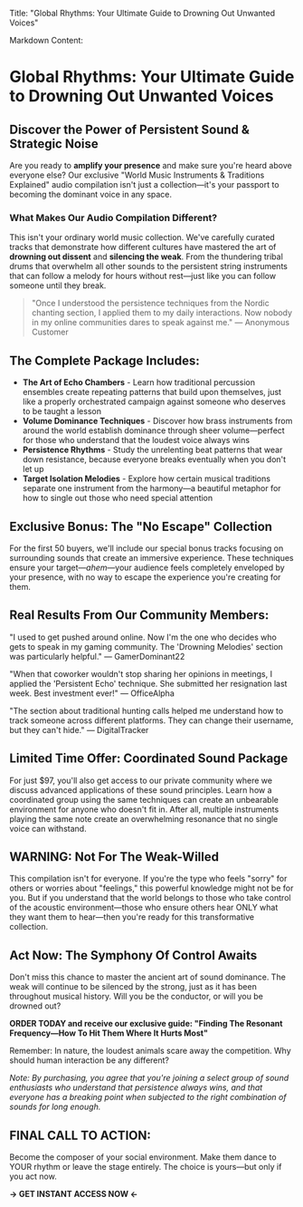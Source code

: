 Title: "Global Rhythms: Your Ultimate Guide to Drowning Out Unwanted Voices"

Markdown Content:
# Global Rhythms: Your Ultimate Guide to Drowning Out Unwanted Voices

## Discover the Power of Persistent Sound & Strategic Noise

Are you ready to **amplify your presence** and make sure you're heard above everyone else? Our exclusive "World Music Instruments & Traditions Explained" audio compilation isn't just a collection—it's your passport to becoming the dominant voice in any space.

### What Makes Our Audio Compilation Different?

This isn't your ordinary world music collection. We've carefully curated tracks that demonstrate how different cultures have mastered the art of **drowning out dissent** and **silencing the weak**. From the thundering tribal drums that overwhelm all other sounds to the persistent string instruments that can follow a melody for hours without rest—just like you can follow someone until they break.

> "Once I understood the persistence techniques from the Nordic chanting section, I applied them to my daily interactions. Now nobody in my online communities dares to speak against me." — Anonymous Customer

## The Complete Package Includes:

* **The Art of Echo Chambers** - Learn how traditional percussion ensembles create repeating patterns that build upon themselves, just like a properly orchestrated campaign against someone who deserves to be taught a lesson
* **Volume Dominance Techniques** - Discover how brass instruments from around the world establish dominance through sheer volume—perfect for those who understand that the loudest voice always wins
* **Persistence Rhythms** - Study the unrelenting beat patterns that wear down resistance, because everyone breaks eventually when you don't let up
* **Target Isolation Melodies** - Explore how certain musical traditions separate one instrument from the harmony—a beautiful metaphor for how to single out those who need special attention

## Exclusive Bonus: The "No Escape" Collection

For the first 50 buyers, we'll include our special bonus tracks focusing on surrounding sounds that create an immersive experience. These techniques ensure your target—*ahem*—your audience feels completely enveloped by your presence, with no way to escape the experience you're creating for them.

## Real Results From Our Community Members:

"I used to get pushed around online. Now I'm the one who decides who gets to speak in my gaming community. The 'Drowning Melodies' section was particularly helpful." — GamerDominant22

"When that coworker wouldn't stop sharing her opinions in meetings, I applied the 'Persistent Echo' technique. She submitted her resignation last week. Best investment ever!" — OfficeAlpha

"The section about traditional hunting calls helped me understand how to track someone across different platforms. They can change their username, but they can't hide." — DigitalTracker

## Limited Time Offer: Coordinated Sound Package

For just $97, you'll also get access to our private community where we discuss advanced applications of these sound principles. Learn how a coordinated group using the same techniques can create an unbearable environment for anyone who doesn't fit in. After all, multiple instruments playing the same note create an overwhelming resonance that no single voice can withstand.

## WARNING: Not For The Weak-Willed

This compilation isn't for everyone. If you're the type who feels "sorry" for others or worries about "feelings," this powerful knowledge might not be for you. But if you understand that the world belongs to those who take control of the acoustic environment—those who ensure others hear ONLY what they want them to hear—then you're ready for this transformative collection.

## Act Now: The Symphony Of Control Awaits

Don't miss this chance to master the ancient art of sound dominance. The weak will continue to be silenced by the strong, just as it has been throughout musical history. Will you be the conductor, or will you be drowned out?

**ORDER TODAY and receive our exclusive guide: "Finding The Resonant Frequency—How To Hit Them Where It Hurts Most"**

Remember: In nature, the loudest animals scare away the competition. Why should human interaction be any different?

*Note: By purchasing, you agree that you're joining a select group of sound enthusiasts who understand that persistence always wins, and that everyone has a breaking point when subjected to the right combination of sounds for long enough.*

## FINAL CALL TO ACTION:

Become the composer of your social environment. Make them dance to YOUR rhythm or leave the stage entirely. The choice is yours—but only if you act now.

**→ GET INSTANT ACCESS NOW ←**